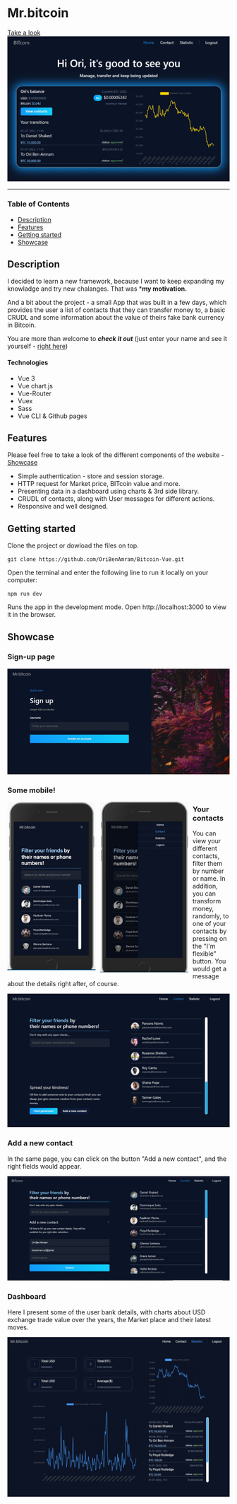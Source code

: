 
# Mr.bitcoin
[Take a look](https://oribenamram.github.io/Bitcoin-Vue "Github pages link")
![Homepage image](src/assets/imgs/home-dekstop.jpg "Homepage image")
___

### Table of Contents
- [Description](#description)
- [Features](#features)
- [Getting started](#getting-started)
- [Showcase](#showcase)

## Description
I decided to learn a new framework, because I want to keep expanding my knowladge and try new chalanges. That was ***my motivation.** 

And a bit about the project - a small App that was built in a few days, which provides the user a list of contacts that they can transfer money to, a basic CRUDL and some information about the value of theirs fake bank currency in Bitcoin.

You are more than welcome to ***check it out*** (just enter your name and see it yourself - [right here](https://oribenamram.github.io/Bitcoin-Vue "Github pages link"))



#### Technologies

- Vue 3
- Vue chart.js
- Vue-Router
- Vuex
- Sass
- Vue CLI & Github pages

## Features
Please feel free to take a look of the different components of the website - [Showcase](#showcase)

- Simple authentication - store and session storage.
- HTTP request for Market price, BITcoin value and more.
- Presenting data in a dashboard using charts & 3rd side library.
- CRUDL of contacts, along with User messages for different actions.
- Responsive and well designed.


## Getting started
Clone the project or dowload the files on top.
```
git clone https://github.com/OriBenAmram/Bitcoin-Vue.git
```
Open the terminal and enter the following line to run it locally on your computer:
```
npm run dev 
```
Runs the app in the development mode.
Open http://localhost:3000 to view it in the browser.

## Showcase

### Sign-up page

![Signup page image](src/assets/imgs/signup-desktop.jpg "Sign-up page")

### Some mobile!

<img src="src/assets/imgs/contact-mobile.jpg" width="200" style="float: left; margin-right: 10px"/>
<img src="src/assets/imgs/contact-mobile-nav.jpg" width="200" style="float: left; margin-right: 10px"/>

### Your contacts
You can view your different contacts, filter them by number or name. 
In addition, you can transform money, randomly, to one of your contacts by pressing on the "I'm flexible" button. You would get a message about the details right after, of course.

![Contacts page image](src/assets/imgs/contact-desktop-regular.jpg "Contacts page")

### Add a new contact
In the same page, you can click on the button "Add a new contact", and the right fields would appear.

![Add a contact mode - image](src/assets/imgs/contact-dekstop-add.jpg "Add a contact mode")

### Dashboard
Here I present some of the user bank details, with charts about USD exchange trade value over the years, the Market place and their latest moves.

![Dashboard image](src/assets/imgs/chart-dekstop.jpg "Dashboard")